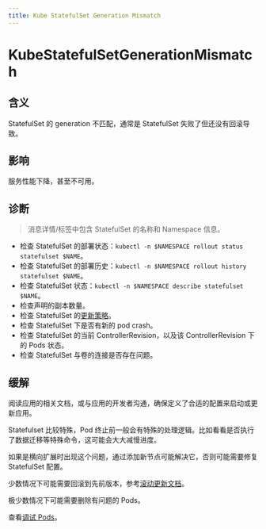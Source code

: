 ```yaml
---
title: Kube StatefulSet Generation Mismatch
---
```


# KubeStatefulSetGenerationMismatch

## 含义

StatefulSet 的 generation 不匹配，通常是 StatefulSet 失败了但还没有回滚导致。

## 影响

服务性能下降，甚至不可用。

## 诊断

> 消息详情/标签中包含 StatefulSet 的名称和 Namespace 信息。

- 检查 StatefulSet 的部署状态：`kubectl -n $NAMESPACE rollout status statefulset $NAME`。
- 检查 StatefulSet 的部署历史：`kubectl -n $NAMESPACE rollout history statefulset $NAME`。
- 检查 StatefulSet 状态：`kubectl -n $NAMESPACE describe statefulset $NAME`。
- 检查声明的副本数量。
- 检查 StatefulSet 的[更新策略](https://kubernetes.io/zh-cn/docs/concepts/workloads/controllers/statefulset/#update-strategies)。
- 检查 StatefulSet 下是否有新的 pod crash。
- 检查 StatefulSet 的当前 ControllerRevision，以及该 ControllerRevision 下的 Pods 状态。
- 检查 StatefulSet 与卷的连接是否存在问题。

## 缓解

阅读应用的相关文档，或与应用的开发者沟通，确保定义了合适的配置来启动或更新应用。  

Statefulset 比较特殊，Pod 终止前一般会有特殊的处理逻辑。比如看看是否执行了数据迁移等特殊命令，这可能会大大减慢进度。  

如果是横向扩展时出现这个问题，通过添加新节点可能解决它，否则可能需要修复 StatefulSet 配置。  

少数情况下可能需要回滚到先前版本，参考[滚动更新文档](https://kubernetes.io/zh-cn/docs/concepts/workloads/controllers/statefulset/#rolling-updates)。  

极少数情况下可能需要删除有问题的 Pods。

查看[调试 Pods](https://kubernetes.io/zh-cn/docs/tasks/debug/debug-application/debug-pods/)。